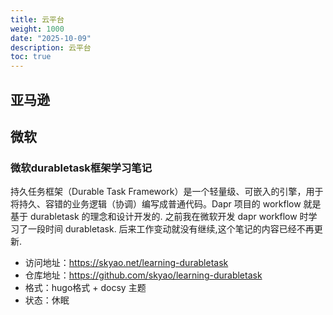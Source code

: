 ```yaml
---
title: 云平台
weight: 1000
date: "2025-10-09"
description: 云平台
toc: true
---
```


## 亚马逊



## 微软

### 微软durabletask框架学习笔记

持久任务框架（Durable Task Framework）是一个轻量级、可嵌入的引擎，用于将持久、容错的业务逻辑（协调）编写成普通代码。Dapr 项目的 workflow 就是基于 durabletask 的理念和设计开发的. 之前我在微软开发 dapr workflow 时学习了一段时间 durabletask. 后来工作变动就没有继续,这个笔记的内容已经不再更新.

- 访问地址：<https://skyao.net/learning-durabletask>
- 仓库地址：<https://github.com/skyao/learning-durabletask>
- 格式：hugo格式 + docsy 主题
- 状态：休眠

